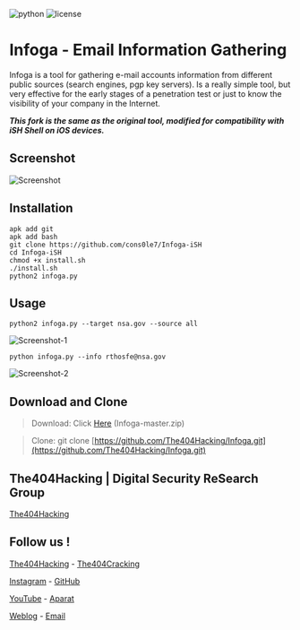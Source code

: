 ![python](https://img.shields.io/badge/python-2.7-brightgreen.svg) ![license](https://img.shields.io/badge/license-GPL-brightgreen.svg)
# Infoga - Email Information Gathering
Infoga is a tool for gathering e-mail accounts information from different public sources (search engines, pgp key servers). Is a really simple tool, but very effective for the early stages of a penetration test or just to know the visibility of your company in the Internet. 

***This fork is the same as the original tool, modified for compatibility with iSH Shell on iOS devices.***

## Screenshot
![Screenshot](Screenshot.png?raw=ture "Screenshot")

## Installation
```
apk add git
apk add bash 
git clone https://github.com/cons0le7/Infoga-iSH
cd Infoga-iSH
chmod +x install.sh
./install.sh
python2 infoga.py
```
## Usage
`python2 infoga.py --target nsa.gov --source all`

![Screenshot-1](Screenshot-1.png?raw=ture "Screenshot-1")

`python infoga.py --info rthosfe@nsa.gov`

![Screenshot-2](Screenshot-2.png?raw=ture "Screenshot-2")


## Download and Clone
> Download: Click [Here](https://github.com/The404Hacking/Infoga/archive/master.zip) (Infoga-master.zip)

> Clone: git clone [https://github.com/The404Hacking/Infoga.git](https://github.com/The404Hacking/Infoga.git)

## The404Hacking | Digital Security ReSearch Group
[The404Hacking](https://T.me/The404Hacking)

## Follow us !
[The404Hacking](https://T.me/The404Hacking) - [The404Cracking](https://T.me/The404Cracking)

[Instagram](https://instagram.com/The404Hacking) - [GitHub](https://github.com/The404Hacking)

[YouTube](http://yon.ir/youtube404) - [Aparat](http://www.aparat.com/The404Hacking)

[Weblog](http://the404hacking.blogsky.com) - [Email](mailto:The404Hacking.Team@Gmail.Com)
